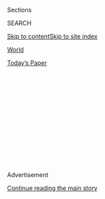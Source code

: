 <div id="app">

<div>

<div>

<div>

<div class="NYTAppHideMasthead css-1q2w90k e1suatyy0">

<div class="section css-ui9rw0 e1suatyy2">

<div class="css-eph4ug er09x8g0">

<div class="css-6n7j50">

</div>

<span class="css-1dv1kvn">Sections</span>

<div class="css-10488qs">

<span class="css-1dv1kvn">SEARCH</span>

</div>

[Skip to content](#site-content)[Skip to site
index](#site-index)

</div>

<div id="masthead-section-label" class="css-1wr3we4 eaxe0e00">

[World](https://www.nytimes.com/section/world)

</div>

<div class="css-10698na e1huz5gh0">

</div>

</div>

<div id="masthead-bar-one" class="section hasLinks css-15hmgas e1csuq9d3">

<div class="css-uqyvli e1csuq9d0">

</div>

<div class="css-1uqjmks e1csuq9d1">

</div>

<div class="css-9e9ivx">

[](https://myaccount.nytimes.com/auth/login?response_type=cookie&client_id=vi)

</div>

<div class="css-1bvtpon e1csuq9d2">

[Today’s
Paper](https://www.nytimes.com/section/todayspaper)

</div>

</div>

</div>

</div>

<div data-aria-hidden="false">

<div id="site-content" data-role="main">

<div>

<div class="css-1aor85t" style="opacity:0.000000001;z-index:-1;visibility:hidden">

<div class="css-1hqnpie">

<div class="css-epjblv">

<span class="css-17xtcya">[World](/section/world)</span><span class="css-x15j1o">|</span><span class="css-fwqvlz">I.R.A.
SAYS IT SET BOMB THAT RIPPED THATCHER'S
HOTEL</span>

</div>

<div class="css-k008qs">

<div class="css-1iwv8en">

<span class="css-18z7m18"></span>

<div>

</div>

</div>

<span class="css-1n6z4y">https://nyti.ms/29qaOWP</span>

<div class="css-1705lsu">

<div class="css-4xjgmj">

<div class="css-4skfbu" data-role="toolbar" data-aria-label="Social Media Share buttons, Save button, and Comments Panel with current comment count" data-testid="share-tools">

  - 
  - 
  - 
  - 
    
    <div class="css-6n7j50">
    
    </div>

  - 

</div>

</div>

</div>

</div>

</div>

</div>

<div id="NYT_TOP_BANNER_REGION" class="css-13pd83m">

</div>

<div id="top-wrapper" class="css-1sy8kpn">

<div id="top-slug" class="css-l9onyx">

Advertisement

</div>

[Continue reading the main
story](#after-top)

<div class="ad top-wrapper" style="text-align:center;height:100%;display:block;min-height:250px">

<div id="top" class="place-ad" data-position="top" data-size-key="top">

</div>

</div>

<div id="after-top">

</div>

</div>

<div id="sponsor-wrapper" class="css-1hyfx7x">

<div id="sponsor-slug" class="css-19vbshk">

Supported by

</div>

[Continue reading the main
story](#after-sponsor)

<div id="sponsor" class="ad sponsor-wrapper" style="text-align:center;height:100%;display:block">

</div>

<div id="after-sponsor">

</div>

</div>

<div class="css-1vkm6nb ehdk2mb0">

# I.R.A. SAYS IT SET BOMB THAT RIPPED THATCHER'S HOTEL

</div>

<div class="css-xt80pu e12qa4dv0">

<div class="css-18e8msd">

<div class="css-vp77d3 epjyd6m0">

<div class="css-1baulvz">

<span class="css-1baulvz" itemprop="author">By R. W. Apple Jr., Special
To the New York Times</span>

</div>

</div>

  - Oct. 13,
    1984

  - 
    
    <div class="css-4xjgmj">
    
    <div class="css-d8bdto" data-role="toolbar" data-aria-label="Social Media Share buttons, Save button, and Comments Panel with current comment count" data-testid="share-tools">
    
      - 
      - 
      - 
      - 
        
        <div class="css-6n7j50">
        
        </div>
    
      - 
    
    </div>
    
    </div>

</div>

</div>

<div class="section meteredContent css-1r7ky0e" name="articleBody" itemprop="articleBody">

<div class="css-j3uhc5">

<div class="css-1ve50l5">

<div class="css-1si6tjw">

<div class="css-p5jc4e">

![<span class="css-cnj6d5 e1z0qqy90" itemprop="copyrightHolder"><span class="css-1ly73wi e1tej78p0">Credit...</span><span><span>The
New York Times
Archives</span></span></span>](https://s1.nyt.com/timesmachine/pages/1/1984/10/13/008333_360W.png?quality=75&auto=webp&disable=upscale)

</div>

<div class="css-1s1pakw">

<div class="css-udpjq9">

See the article in its original context from  
October 13, 1984, <span>Section 1,</span> Page
1<span class="css-iry6ay"></span>[Buy
Reprints](https://store.nytimes.com/collections/new-york-times-page-reprints?utm_source=nytimes&utm_medium=article-page&utm_campaign=reprints)

</div>

<div class="css-1nq039c">

[View on
timesmachine](http://timesmachine.nytimes.com/timesmachine/1984/10/13/008333.html)

</div>

<div class="css-1gus26i">

TimesMachine is an exclusive benefit for home delivery and digital
subscribers.

</div>

</div>

</div>

<div class="css-1mweozg">

<div class="css-14uxcda">

About the Archive

</div>

<div class="css-6hi8ev">

This is a digitized version of an article from The Times’s print
archive, before the start of online publication in 1996. To preserve
these articles as they originally appeared, The Times does not alter,
edit or update them.

</div>

<div class="css-6hi8ev">

Occasionally the digitization process introduces transcription errors or
other problems; we are continuing to work to improve these archived
versions.

</div>

</div>

</div>

</div>

<div class="css-1fanzo5 StoryBodyCompanionColumn">

<div class="css-53u6y8">

The Irish Republican Army took responsibility today for planting a bomb
in a seafront hotel that killed at least two people, wounded at least 34
and came within minutes of killing or maiming Prime Minister Margaret
Thatcher.

Mrs. Thatcher, who escaped without injury, had just left the bathroom of
her second-floor suite to return to work on her speech for the
concluding session of the annual Conservative Party conference when the
explosion ripped through the Grand Hotel early today.

Her husband, Denis, later reported that the bathroom was ''mangled.''

Cabinet Member Trapped

Norman Tebbit, the Minister of Trade and Industry, plunged two stories
when floors collapsed and spent four hours buried beneath rubble before
firemen cut him free. He suffered broken ribs and a gashed thigh but no
internal injuries. Mr. Tebbit is a senior figure in the Government and a
candidate to succeed the Prime Minister.

Sir Anthony Berry, the 59-year-old Tory Member of Parliament for
Enfield, who had been in the House of Commons for two decades, was
officially identified tonight as one of the dead. Sir Anthony's son and
three daughters by his first marriage are first cousins of the Princess
of Wales.

</div>

</div>

<div class="css-1fanzo5 StoryBodyCompanionColumn">

<div class="css-53u6y8">

Also believed killed was Roberta Wakeham, the wife of John Wakeham, the
Government Chief Whip, who was himself in intensive care with severe leg
injuries.

Unofficial reports said two other people remained unaccounted for - a
middle-level party organizer and the wife of another. (A fire official
said that a third body, of an unidentified man, was recovered later, The
Associated Press reported, and that workers were searching for a fourth
body.)

All in One Hotel

It appeared that the I.R.A. had tried to wipe out the Cabinet on the
only occasion in the political year when all were staying in one hotel.

In a statement issued through its publicity bureau in Dublin, the I.R.A.
said the bomb had been aimed at Mrs. Thatcher and her ''warmongers.''
British and Irish politicians said it had also been aimed at disrupting
British-Irish discussions of the Northern Ireland problem. (Page 4.)

''Today we were unlucky,'' the I.R.A. statement said, ''but remember we
only have to be lucky once.''

</div>

</div>

<div class="css-1fanzo5 StoryBodyCompanionColumn">

<div class="css-53u6y8">

'The Work of Evil Men'

Mrs. Thatcher, shaken, insisted that the conference resume on schedule
this morning and walked in the front door of the Brighton Conference
Center against police advice, describing the bomb attack as ''the work
of evil men.'' Later, in her speech, she termed it ''an attempt to
cripple Her Majesty's democratically elected Government.''

''All attempts to destroy democracy by terrorism will fail,'' the Prime
Minister said, in what many delegates took as a reference not only to
today's explosion but also to violence on picket lines by striking coal
miners.

The police said that whoever planted the explosives must have had
detailed knowledge of both demolitions and the hotel's layout, because
the bomb was placed in such a way that it devastated the white Victorian
building.

It cut a gash through the top four stories and knocked down walls and
partitions, filling hallways and stairwells with dust, rubble and smoke.
Parts of the facade that were left standing were so weakened that they
had to be demolished this afternoon.

Previous I.R.A. Attacks

Last December an I.R.A. bomb planted outside Harrods department store in
London killed six people. Another killed Airey Neave, a close political
associate of the Prime Minister, in 1979. But the explosion today was
the first direct attempt to assassinate Mrs. Thatcher or any other
British prime minister at least since the war.

The bomb went off at 2:50 A.M. (9:50 P.M. Thursday, New York time).

It appeared likely that the devastation this morning would put an end to
the relatively light security, especially in comparison with that in the
United States, that has traditionally surrounded British political
leaders and the royal family. Mrs. Thatcher is accompanied in public by
just a single Scotland Yard plainclothesman.

The police said they had no suspects, although one witness said he had
trailed, and then lost, a man who ran from the building just before the
blast. A separate investigation of security measures was begun at once.

</div>

</div>

<div class="css-1fanzo5 StoryBodyCompanionColumn">

<div class="css-53u6y8">

But several Conservatives, including the leader of the House of Lords,
Viscount Whitelaw, defended the police. He said that ''there is no 100
percent security in a democratic country.'' Anger and Condolences

Expressions of anger at the bombing and of condolences for the injured
and the families of the dead came from the Prime Minister Garret
FitzGerald of Ireland, from leaders of all the opposition political
parties, from foreign leaders, from church and business figures, and
from Queen Elizabeth II, who is on vacation near Lexington, Ky.

President Reagan, in Lima, Ohio on a whistle-stop campaign trip, spoke
by telephone with Mrs. Thatcher for six minutes and ''extended
condolences to the families of victims of this morning's incident and
expressed hope that the nations of the world would stand together in an
effort to rid the world of terrorism,'' the White House press office
said in a statement.

Neil Kinnock, the Labor Party leader, told Mrs. Thatcher: ''I hear that
you are carrying on with your normal engagements. That is good. It is
the way that we must respond to such vile acts in this democracy.''

Police experts estimated that the bomb had contained only about 20
pounds of gelignite, although the I.R.A. said it contained 100. The
experts said that it was left in a fifth-floor room on the front of the
hotel and suggested that if more of the hotel's guests had been in their
rooms instead of having a drink in the hotel bars after the conference
ball, many more would have been killed.

At the moment when the shock waves hit, John Selwyn Gummer, the party
chairman, was outside the Prime Minister's door. He said she looked out
and asked, ''Is there anything that I can do to help?'' An Icy Calm

Mrs. Thatcher displayed an icy calm - she later described herself as
''shocked but composed and determined'' - as she and her cabinet
colleagues, many in pajamas, were led by security men down a staircase
to safety. Within minutes, she was at the main Brighton police station,
asking questions, and only six hours later she arrived at the Conference
Center, crisp in blue, exactly on time.

</div>

</div>

<div class="css-1fanzo5 StoryBodyCompanionColumn">

<div class="css-53u6y8">

The session opened with a two- minute silence and then prayers. The
first topic to be debated was Northern Ireland, where the I.R.A. has
carried out a bloody campaign against British rule. Speaker after
speaker expressed outrage and pledged that the party would never be
deterred by violence.

During the four hours that Mr. Tebbit, the Trade Secretary, and his wife
were trapped after the explosion, they held hands as they lay moaning
beneath a mass of debris. A mattress had fallen on top of them,
apparently shielding them to some degree. He was dressed in blue
pajamas, his face ashen and contorted with pain, but he was conscious.
The scene was illuminated only by television lights as first the
minister's feet and then his whole body came into view.

Mr. Tebbit told one fireman in jest, ''Get off my bloody feet, Fred.''
Chief Whip Is Rescued

Mr. Wakeham, the Chief Whip, who had been trapped in a vertical
position, was dug out after almost seven hours.

Twelve hours after the explosion, Eric Whittaker, the East Sussex fire
chief, said that eight floors of the hotel, along with furniture, had
collapsed in some places. The inside of the building, he added, was
''all mashed together'' - a hodgepodge of timbers, masonry, furniture,
bedding and plaster.

By then Mrs. Thatcher, who will be 59 on Saturday, was on the rostrum
for her speech, the last event on the conference schedule. She was
welcomed with praise for her ''lionhearted courage and determination''
by Colonel Sir Alastair Graesser, the president of the National Union of
Conservatives.

''The bomb attack at the Grand Hotel earlier this morning,'' Mrs.
Thatcher began, ''was first and foremost an inhuman, undiscriminating
attempt to massacre innocent, unsuspecting men and women staying in
Brighton for our Conservative conference.'' She pledged that the attack
would change nothing and then, with the comment, ''Now, it must be
business as usual,'' she launched into a wide-ranging defense of her
policies.

</div>

</div>

</div>

<div>

</div>

<div>

</div>

<div>

</div>

<div>

<div id="bottom-wrapper" class="css-1ede5it">

<div id="bottom-slug" class="css-l9onyx">

Advertisement

</div>

[Continue reading the main
story](#after-bottom)

<div id="bottom" class="ad bottom-wrapper" style="text-align:center;height:100%;display:block;min-height:90px">

</div>

<div id="after-bottom">

</div>

</div>

</div>

</div>

</div>

## Site Index

<div>

</div>

## Site Information Navigation

  - [© <span>2020</span> <span>The New York Times
    Company</span>](https://help.nytimes.com/hc/en-us/articles/115014792127-Copyright-notice)

<!-- end list -->

  - [NYTCo](https://www.nytco.com/)
  - [Contact
    Us](https://help.nytimes.com/hc/en-us/articles/115015385887-Contact-Us)
  - [Work with us](https://www.nytco.com/careers/)
  - [Advertise](https://nytmediakit.com/)
  - [T Brand Studio](http://www.tbrandstudio.com/)
  - [Your Ad
    Choices](https://www.nytimes.com/privacy/cookie-policy#how-do-i-manage-trackers)
  - [Privacy](https://www.nytimes.com/privacy)
  - [Terms of
    Service](https://help.nytimes.com/hc/en-us/articles/115014893428-Terms-of-service)
  - [Terms of
    Sale](https://help.nytimes.com/hc/en-us/articles/115014893968-Terms-of-sale)
  - [Site
    Map](https://spiderbites.nytimes.com)
  - [Help](https://help.nytimes.com/hc/en-us)
  - [Subscriptions](https://www.nytimes.com/subscription?campaignId=37WXW)

</div>

</div>

</div>

</div>
